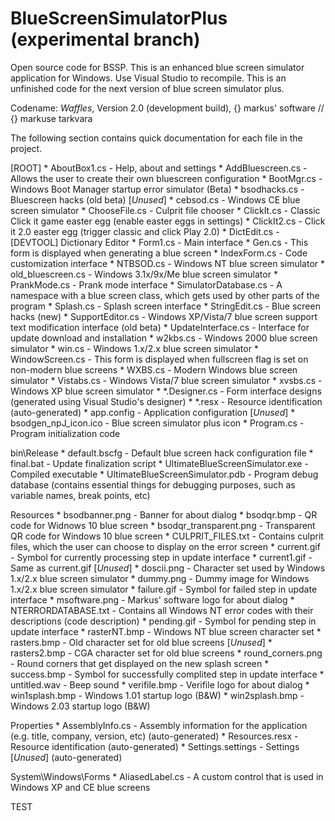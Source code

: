 # BlueScreenSimulatorPlus (experimental branch)
Open source code for BSSP. This is an enhanced blue screen simulator application for Windows. Use Visual Studio to recompile.
This is an unfinished code for the next version of blue screen simulator plus.

Codename: *Waffles*, Version 2.0 (development build), {} markus' software // {} markuse tarkvara

The following section contains quick documentation for each file in the project.
  
[ROOT]
	* AboutBox1.cs                     - Help, about and settings
	* AddBluescreen.cs                 - Allows the user to create their own bluescreen configuration
	* BootMgr.cs                       - Windows Boot Manager startup error simulator (Beta)
	* bsodhacks.cs                     - Bluescreen hacks (old beta) [*Unused*]
	* cebsod.cs                        - Windows CE blue screen simulator
	* ChooseFile.cs                    - Culprit file chooser
	* ClickIt.cs                       - Classic Click it game easter egg (enable easter eggs in settings)
	* ClickIt2.cs                      - Click it 2.0 easter egg (trigger classic and click Play 2.0)
	* DictEdit.cs                      - [DEVTOOL] Dictionary Editor
	* Form1.cs                         - Main interface
	* Gen.cs                           - This form is displayed when generating a blue screen
	* IndexForm.cs                     - Code customization interface
	* NTBSOD.cs                        - Windows NT blue screen simulator
	* old_bluescreen.cs                - Windows 3.1x/9x/Me blue screen simulator
	* PrankMode.cs                     - Prank mode interface
	* SimulatorDatabase.cs             - A namespace with a blue screen class, which gets used by other parts of the program
	* Splash.cs                        - Splash screen interface
	* StringEdit.cs                    - Blue screen hacks (new)
	* SupportEditor.cs                 - Windows XP/Vista/7 blue screen support text modification interface (old beta)
	* UpdateInterface.cs               - Interface for update download and installation
	* w2kbs.cs                         - Windows 2000 blue screen simulator
	* win.cs                           - Windows 1.x/2.x blue screen simulator
	* WindowScreen.cs                  - This form is displayed when fullscreen flag is set on non-modern blue screens
	* WXBS.cs                          - Modern Windows blue screen simulator
	* Vistabs.cs                       - Windows Vista/7 blue screen simulator
	* xvsbs.cs                         - Windows XP blue screen simulator
	* *.Designer.cs                    - Form interface designs (generated using Visual Studio's designer)
	* *.resx                           - Resource identification (auto-generated)
	* app.config                       - Application configuration [*Unused*]
	* bsodgen_npJ_icon.ico             - Blue screen simulator plus icon
	* Program.cs                       - Program initialization code

bin\Release
	* default.bscfg                    - Default blue screen hack configuration file
	* final.bat                        - Update finalization script
	* UltimateBlueScreenSimulator.exe  - Compiled executable
	* UltimateBlueScreenSimulator.pdb  - Program debug database (contains essential things for debugging purposes, such as variable names, break points, etc)

 Resources
	 * bsodbanner.png                   - Banner for about dialog
	 * bsodqr.bmp                       - QR code for Widnows 10 blue screen
	 * bsodqr_transparent.png           - Transparent QR code for Windows 10 blue screen
	 * CULPRIT_FILES.txt                - Contains culprit files, which the user can choose to display on the error screen
	 * current.gif                      - Symbol for currently processing step in update interface
	 * current1.gif                     - Same as current.gif [*Unused*]
	 * doscii.png                       - Character set used by Windows 1.x/2.x blue screen simulator
	 * dummy.png                        - Dummy image for Windows 1.x/2.x blue screen simulator
	 * failure.gif                      - Symbol for failed step in update interface
	 * msoftware.png                    - Markus' software logo for about dialog
	 * NTERRORDATABASE.txt              - Contains all Windows NT error codes with their descriptions (code   description)
	 * pending.gif                      - Symbol for pending step in update interface
	 * rasterNT.bmp                     - Windows NT blue screen character set
	 * rasters.bmp                      - Old character set for old blue screens [*Unused*]
	 * rasters2.bmp                     - CGA character set for old blue screens
	 * round_corners.png                - Round corners that get displayed on the new splash screen
	 * success.bmp                      - Symbol for successfully complited step in update interface
	 * untitled.wav                     - Beep sound
	 * verifile.bmp                     - Verifile logo for about dialog
	 * win1splash.bmp                   - Windows 1.01 startup logo (B&W)
	 * win2splash.bmp                   - Windows 2.03 startup logo (B&W)
 
 Properties
	 * AssemblyInfo.cs                  - Assembly information for the application (e.g. title, company, version, etc) (auto-generated)
	 * Resources.resx                   - Resource identification (auto-generated)
	 * Settings.settings                - Settings [*Unused*] (auto-generated)
	 
System\Windows\Forms
	 * AliasedLabel.cs                  - A custom control that is used in Windows XP and CE blue screens

TEST
